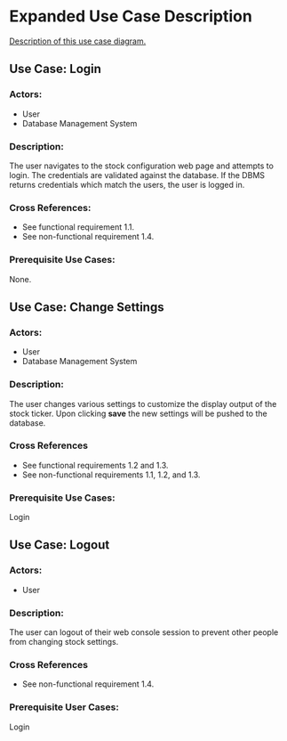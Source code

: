 # Expanded Use Case Description

[Description of this use case diagram.](use_case_1.png)

## Use Case: Login

### Actors:

* User
* Database Management System

### Description:

The user navigates to the stock configuration web page and attempts to login. The credentials are validated against the database. If the DBMS returns credentials which match the users, the user is logged in.

### Cross References:

* See functional requirement 1.1.
* See non-functional requirement 1.4.

### Prerequisite Use Cases:

None.


## Use Case: Change Settings

### Actors:

* User
* Database Management System

### Description:

The user changes various settings to customize the display output of the stock ticker. Upon clicking __save__ the new settings will be pushed to the database.

### Cross References

* See functional requirements 1.2 and 1.3.
* See non-functional requirements 1.1, 1.2, and 1.3.

### Prerequisite Use Cases:

Login


## Use Case: Logout

### Actors:

* User

### Description:

The user can logout of their web console session to prevent other people from changing stock settings.

### Cross References

* See non-functional requirement 1.4.

### Prerequisite User Cases:

Login